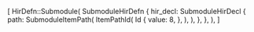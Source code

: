 [
    HirDefn::Submodule(
        SubmoduleHirDefn {
            hir_decl: SubmoduleHirDecl {
                path: SubmoduleItemPath(
                    ItemPathId(
                        Id {
                            value: 8,
                        },
                    ),
                ),
            },
        },
    ),
]